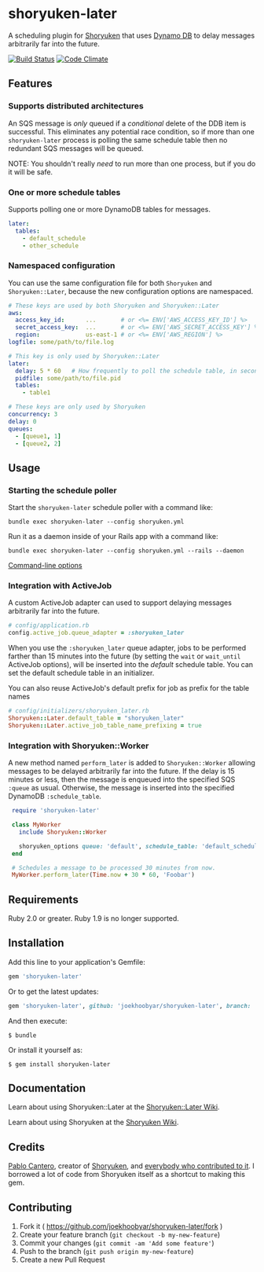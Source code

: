 # shoryuken-later

A scheduling plugin for [Shoryuken](https://github.com/phstc/shoryuken) that uses [Dynamo DB](https://aws.amazon.com/dynamodb/)
to delay messages arbitrarily far into the future.

[![Build Status](https://travis-ci.org/joekhoobyar/shoryuken-later.svg)](https://travis-ci.org/joekhoobyar/shoryuken-later)
[![Code Climate](https://codeclimate.com/github/joekhoobyar/shoryuken-later/badges/gpa.svg)](https://codeclimate.com/github/joekhoobyar/shoryuken-later)

## Features

### Supports distributed architectures

An SQS message is *only* queued if a _conditional_ delete of the DDB item is successful. This eliminates any potential race condition, so if more than one `shoryuken-later` process is polling the same schedule table then no redundant SQS messages will be queued.

NOTE: You shouldn't really _need_ to run more than one process, but if you do it will be safe.

### One or more schedule tables

Supports polling one or more DynamoDB tables for messages.

```yaml
later:
  tables:
    - default_schedule
    - other_schedule
```

### Namespaced configuration

You can use the same configuration file for both `Shoryuken` and `Shoryuken::Later`, because the new configuration options are namespaced.

```yaml
# These keys are used by both Shoryuken and Shoryuken::Later
aws:
  access_key_id:      ...       # or <%= ENV['AWS_ACCESS_KEY_ID'] %>
  secret_access_key:  ...       # or <%= ENV['AWS_SECRET_ACCESS_KEY'] %>
  region:             us-east-1 # or <%= ENV['AWS_REGION'] %>
logfile: some/path/to/file.log

# This key is only used by Shoryuken::Later
later:
  delay: 5 * 60   # How frequently to poll the schedule table, in seconds.
  pidfile: some/path/to/file.pid
  tables:
    - table1

# These keys are only used by Shoryuken
concurrency: 3
delay: 0
queues:
  - [queue1, 1]
  - [queue2, 2]
```

## Usage

### Starting the schedule poller

Start the `shoryuken-later` schedule poller with a command like:

```shell
bundle exec shoryuken-later --config shoryuken.yml
```

Run it as a daemon inside of your Rails app with a command like:

```shell
bundle exec shoryuken-later --config shoryuken.yml --rails --daemon
```

[Command-line options](https://github.com/joekhoobyar/shoryuken-later/wiki/Command-line-options)


### Integration with ActiveJob

A custom ActiveJob adapter can used to support delaying messages arbitrarily far into the future.

```ruby
# config/application.rb
config.active_job.queue_adapter = :shoryuken_later
```

When you use the `:shoryuken_later` queue adapter, jobs to be performed farther than 15 minutes into the future (by setting the `wait` or `wait_until` ActiveJob options), will be inserted into the *default* schedule table.  You can set the default schedule table in an initializer.

You can also reuse ActiveJob's default prefix for job as prefix for the table names

```ruby
# config/initializers/shoryuken_later.rb
Shoryuken::Later.default_table = "shoryuken_later"
Shoryuken::Later.active_job_table_name_prefixing = true
```


### Integration with Shoryuken::Worker

A new method named `perform_later` is added to `Shoryuken::Worker` allowing messages to be delayed arbitrarily far into the future. If the delay is 15 minutes or less, then the message is enqueued into the specified SQS `:queue` as usual.  Otherwise, the message is inserted into the specified DynamoDB `:schedule_table`.

```ruby
 require 'shoryuken-later'

 class MyWorker
   include Shoryuken::Worker

   shoryuken_options queue: 'default', schedule_table: 'default_schedule'
 end

 # Schedules a message to be processed 30 minutes from now.
 MyWorker.perform_later(Time.now + 30 * 60, 'Foobar')
```


## Requirements

Ruby 2.0 or greater. Ruby 1.9 is no longer supported.

## Installation

Add this line to your application's Gemfile:

```ruby
gem 'shoryuken-later'
```

Or to get the latest updates:

```ruby
gem 'shoryuken-later', github: 'joekhoobyar/shoryuken-later', branch: 'master'
```

And then execute:

    $ bundle

Or install it yourself as:

    $ gem install shoryuken-later

## Documentation

Learn about using Shoryuken::Later at the [Shoryuken::Later Wiki](https://github.com/joekhoobyar/shoryuken-later/wiki).

Learn about using Shoryuken at the [Shoryuken Wiki](https://github.com/phstc/shoryuken/wiki).

## Credits

[Pablo Cantero](https://github.com/phstc), creator of [Shoryuken](https://github.com/phstc/shoryuken), and [everybody who contributed to it](https://github.com/phstc/shoryuken/graphs/contributors).  I borrowed a lot of code from Shoryuken itself as a shortcut to making this gem.

## Contributing

1. Fork it ( https://github.com/joekhoobyar/shoryuken-later/fork )
2. Create your feature branch (`git checkout -b my-new-feature`)
3. Commit your changes (`git commit -am 'Add some feature'`)
4. Push to the branch (`git push origin my-new-feature`)
5. Create a new Pull Request
